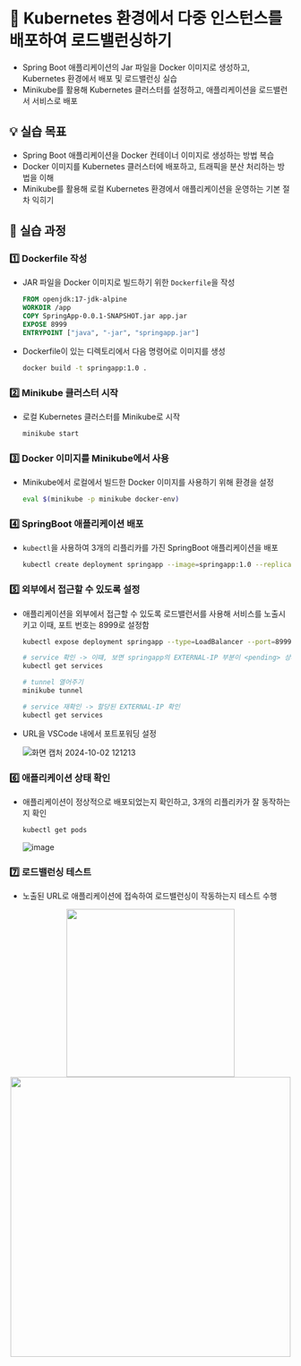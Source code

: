 # 🔮 Kubernetes 환경에서 다중 인스턴스를 배포하여 로드밸런싱하기

- Spring Boot 애플리케이션의 Jar 파일을 Docker 이미지로 생성하고, Kubernetes 환경에서 배포 및 로드밸런싱 실습
- Minikube를 활용해 Kubernetes 클러스터를 설정하고, 애플리케이션을 로드밸런서 서비스로 배포

## 💡 실습 목표

- Spring Boot 애플리케이션을 Docker 컨테이너 이미지로 생성하는 방법 복습
- Docker 이미지를 Kubernetes 클러스터에 배포하고, 트래픽을 분산 처리하는 방법을 이해
- Minikube를 활용해 로컬 Kubernetes 환경에서 애플리케이션을 운영하는 기본 절차 익히기

## 🧾 실습 과정

### 1️⃣ Dockerfile 작성

- JAR 파일을 Docker 이미지로 빌드하기 위한 `Dockerfile`을 작성

  ```dockerfile
  FROM openjdk:17-jdk-alpine
  WORKDIR /app
  COPY SpringApp-0.0.1-SNAPSHOT.jar app.jar
  EXPOSE 8999
  ENTRYPOINT ["java", "-jar", "springapp.jar"]
  ```

- Dockerfile이 있는 디렉토리에서 다음 명령어로 이미지를 생성

  ```bash
  docker build -t springapp:1.0 .
  ```

### 2️⃣ Minikube 클러스터 시작

- 로컬 Kubernetes 클러스터를 Minikube로 시작

  ```bash
  minikube start
  ```

### 3️⃣ Docker 이미지를 Minikube에서 사용

- Minikube에서 로컬에서 빌드한 Docker 이미지를 사용하기 위해 환경을 설정

  ```bash
  eval $(minikube -p minikube docker-env)
  ```

### 4️⃣ SpringBoot 애플리케이션 배포

- `kubectl`을 사용하여 3개의 리플리카를 가진 SpringBoot 애플리케이션을 배포

  ```bash
  kubectl create deployment springapp --image=springapp:1.0 --replicas=3
  ```

### 5️⃣ 외부에서 접근할 수 있도록 설정

- 애플리케이션을 외부에서 접근할 수 있도록 로드밸런서를 사용해 서비스를 노출시키고 이때, 포트 번호는 8999로 설정함

  ```bash
  kubectl expose deployment springapp --type=LoadBalancer --port=8999

  # service 확인 -> 이떄, 보면 springapp의 EXTERNAL-IP 부분이 <pending> 상태임
  kubectl get services

  # tunnel 열어주기
  minikube tunnel

  # service 재확인 -> 할당된 EXTERNAL-IP 확인
  kubectl get services
  ```

- URL을 VSCode 내에서 포트포워딩 설정

  ![화면 캡처 2024-10-02 121213](https://github.com/user-attachments/assets/d49b6205-07d8-47dc-af35-d5b1f0002042)


### 6️⃣ 애플리케이션 상태 확인

- 애플리케이션이 정상적으로 배포되었는지 확인하고, 3개의 리플리카가 잘 동작하는지 확인
  
  ```bash
  kubectl get pods
  ```
  ![image](https://github.com/user-attachments/assets/4ee3ea3b-268d-446c-90a5-63b4692e376a)

### 7️⃣ 로드밸런싱 테스트

- 노출된 URL로 애플리케이션에 접속하여 로드밸런싱이 작동하는지 테스트 수행
  
<p align="center">
  <img src="https://github.com/user-attachments/assets/f732f2a9-f767-4001-ac0b-f6d7d6466b68" width="300"/>
  <img src="https://github.com/user-attachments/assets/8b8151df-34cf-477e-9dad-89f7492f6446" width="500"/>
</p>

